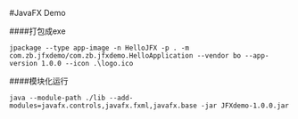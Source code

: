 #JavaFX Demo

####打包成exe
```shell
jpackage --type app-image -n HelloJFX -p . -m com.zb.jfxdemo/com.zb.jfxdemo.HelloApplication --vendor bo --app-version 1.0.0 --icon .\logo.ico
```


####模块化运行
```shell
java --module-path ./lib --add-modules=javafx.controls,javafx.fxml,javafx.base -jar JFXdemo-1.0.0.jar
```
